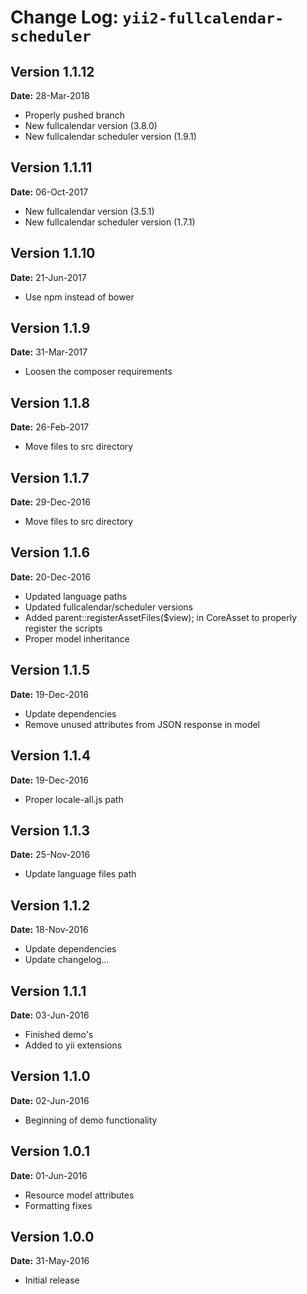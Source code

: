 Change Log: `yii2-fullcalendar-scheduler`
=========================================

## Version 1.1.12

**Date:** 28-Mar-2018

- Properly pushed branch
- New fullcalendar version (3.8.0)
- New fullcalendar scheduler version (1.9.1)

## Version 1.1.11

**Date:** 06-Oct-2017

- New fullcalendar version (3.5.1)
- New fullcalendar scheduler version (1.7.1)

## Version 1.1.10

**Date:** 21-Jun-2017

- Use npm instead of bower

## Version 1.1.9

**Date:** 31-Mar-2017

- Loosen the composer requirements

## Version 1.1.8

**Date:** 26-Feb-2017

- Move files to src directory

## Version 1.1.7

**Date:** 29-Dec-2016

- Move files to src directory

## Version 1.1.6

**Date:** 20-Dec-2016

- Updated language paths
- Updated fullcalendar/scheduler versions
- Added parent::registerAssetFiles($view); in CoreAsset to properly register the scripts
- Proper model inheritance

## Version 1.1.5

**Date:** 19-Dec-2016

- Update dependencies
- Remove unused attributes from JSON response in model

## Version 1.1.4

**Date:** 19-Dec-2016

- Proper locale-all.js path 

## Version 1.1.3

**Date:** 25-Nov-2016

- Update language files path

## Version 1.1.2

**Date:** 18-Nov-2016

- Update dependencies
- Update changelog...

## Version 1.1.1

**Date:** 03-Jun-2016

- Finished demo's
- Added to yii extensions

## Version 1.1.0

**Date:** 02-Jun-2016

- Beginning of demo functionality

## Version 1.0.1

**Date:** 01-Jun-2016

- Resource model attributes
- Formatting fixes

## Version 1.0.0

**Date:** 31-May-2016

- Initial release